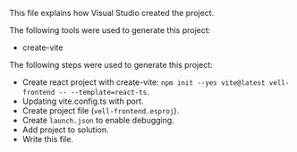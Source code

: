 This file explains how Visual Studio created the project.

The following tools were used to generate this project:
- create-vite

The following steps were used to generate this project:
- Create react project with create-vite: `npm init --yes vite@latest vell-frontend -- --template=react-ts`.
- Updating vite.config.ts with port.
- Create project file (`vell-frontend.esproj`).
- Create `launch.json` to enable debugging.
- Add project to solution.
- Write this file.

